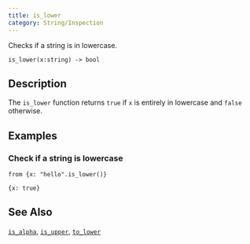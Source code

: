 ```yaml
---
title: is_lower
category: String/Inspection
---
```


Checks if a string is in lowercase.

```tql
is_lower(x:string) -> bool
```

## Description

The `is_lower` function returns `true` if `x` is entirely in lowercase and
`false` otherwise.

## Examples

### Check if a string is lowercase

```tql
from {x: "hello".is_lower()}
```

```tql
{x: true}
```

## See Also

[`is_alpha`](/reference/functions/is_alpha),
[`is_upper`](/reference/functions/is_upper),
[`to_lower`](/reference/functions/to_lower)
